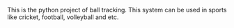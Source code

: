 This is the python project of ball tracking. This system can be used in sports like cricket, football, volleyball and etc.
